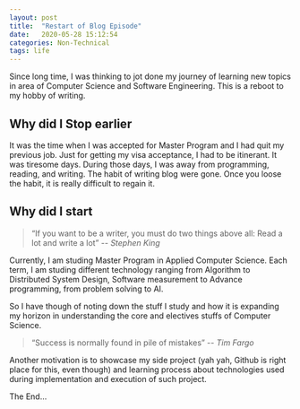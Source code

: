 ```yaml
---
layout: post
title:  "Restart of Blog Episode"
date:   2020-05-28 15:12:54
categories: Non-Technical
tags: life
---
```



Since long time, I was thinking to jot done my journey of learning new topics in area of Computer Science and Software Engineering. This is a reboot to my hobby of writing.  



## Why did I Stop earlier

It was the time when I was accepted for Master Program and I had quit my previous job. Just for getting my visa acceptance, I had to be itinerant. It was tiresome days. During those days, I was away from programming, reading, and writing. The habit of writing blog were gone. Once you loose the habit, it is really difficult to regain it.

## Why did I start

>“If you want to be a writer, you must do two things above all: Read a lot and write a lot”
> -- <cite>Stephen King<cite>

Currently, I am studing Master Program in Applied Computer Science. Each term, I am studing different technology ranging from Algorithm to Distributed System Design, Software measurement to Advance programming, from problem solving to AI.

So I have though of noting down the stuff I study and how it is expanding my horizon in understanding the core and electives stuffs of Computer Science.

> “Success is normally found in pile of mistakes”
> -- <cite>Tim Fargo</cite>

Another motivation is to showcase my side project (yah yah, Github is right place for this, even though)
and learning process about technologies used during implementation and execution of such project.

The End...


